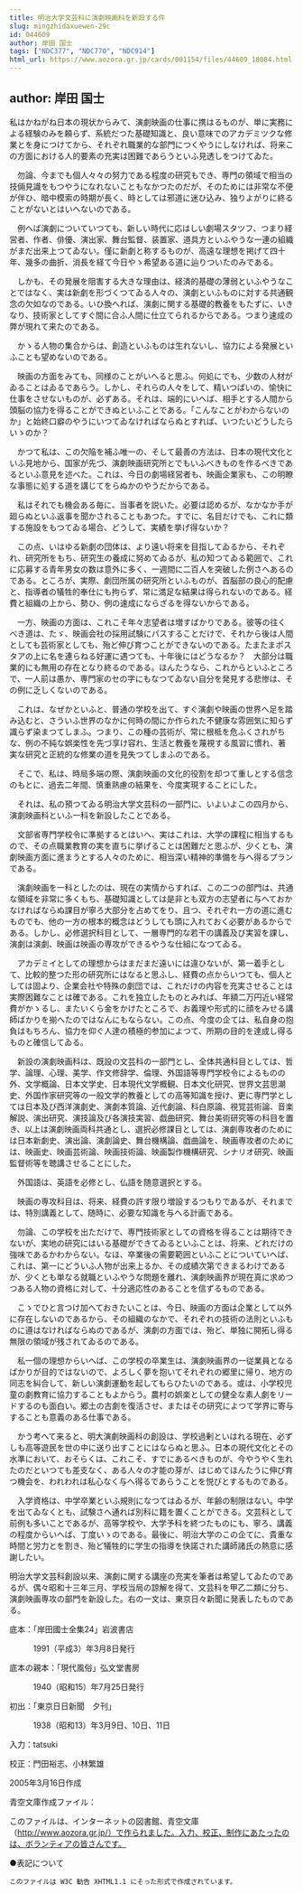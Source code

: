 ```yaml
---
title: 明治大学文芸科に演劇映画科を新設する件
slug: mingzhidaxuewen-29c
id: 044609
author: 岸田 国士
tags: ["NDC377", "NDC770", "NDC914"]
html_url: https://www.aozora.gr.jp/cards/001154/files/44609_18084.html
---
```


## author: 岸田 国士

私はかねがね日本の現状からみて、演劇映画の仕事に携はるものが、単に実務による経験のみを頼らず、系統だつた基礎知識と、良い意味でのアカデミツクな修業とを身につけてから、それぞれ職業的な部門につくやうにしなければ、将来この方面における人的要素の充実は困難であらうといふ見透しをつけてゐた。

　勿論、今までも個人々々の努力である程度の研究もでき、専門の領域で相当の技倆見識をもつやうになれないこともなかつたのだが、そのためには非常な不便が伴ひ、暗中模索の時期が長く、時としては邪道に迷ひ込み、独りよがりに終ることがないとはいへないのである。

　例へば演劇についていつても、新しい時代に応はしい劇場スタツフ、つまり経営者、作者、俳優、演出家、舞台監督、装置家、道具方といふやうな一連の組織がまだ出来上つてゐない。僅に新劇と称するものが、高遠な理想を掲げて四十年、幾多の曲折、消長を経て今日やゝ希望ある道に辿りついたのみである。

　しかも、その発展を阻害する大きな理由は、経済的基礎の薄弱といふやうなことではなく、実は新劇を形づくつてゐる人々の、演劇といふものに対する共通観念の欠如なのである。いひ換へれば、演劇に関する基礎的教養をもたずに、いきなり、技術家としてすぐ間に合ふ人間に仕立てられるからである。つまり速成の弊が現れて来たのである。

　かゝる人物の集合からは、創造といふものは生れないし、協力による発展といふことも望めないのである。

　映画の方面をみても、同様のことがいへると思ふ。何処にでも、少数の人材がゐることはゐるであらう。しかし、それらの人々をして、精いつぱいの、愉快に仕事をさせないものが、必ずある。それは、端的にいへば、相手とする人間から頭脳の協力を得ることができぬといふことである。「こんなことがわからないのか」と始終口癖のやうにいつてゐなければならぬとすれば、いつたいどうしたらいゝのか？

　かつて私は、この欠陥を補ふ唯一の、そして最善の方法は、日本の現代文化といふ見地から、国家が先づ、演劇映画研究所とでもいふべきものを作るべきであるといふ意見を述べた。これは、今日の劇場経営者も、映画企業家も、この明瞭な事態に処する道を講じてをらぬかのやうだからである。

　私はそれでも機会ある毎に、当事者を説いた。必要は認めるが、なかなか手が廻らぬといふ返事を聞かされることもあつた。すでに、名目だけでも、これに類する施設をもつてゐる場合、どうして、実績を挙げ得ないか？

　この点、いはゆる新劇の団体は、より遠い将来を目指してゐるから、それぞれ、研究所をもち、研究生の養成に努めてゐるが、私の知つてゐる範囲で、これに応募する青年男女の数は意外に多く、一週間に二百人を突破した例さへあるのである。ところが、実際、劇団所属の研究所といふものが、首脳部の良心的配慮と、指導者の犠牲的奉仕にも拘らず、常に満足な結果は得られないのである。経費と組織の上から、勢ひ、例の速成にならざるを得ないからである。



　一方、映画の方面は、これこそ年々志望者は増すばかりである。彼等の往くべき道は、たゞ、映画会社の採用試験にパスすることだけで、それから後は人間としても芸術家としても、殆ど伸び育つことができないのである。たまたまポスタアの上に名を連らねる好運に遇つても、十年後にはどうなるか？　大部分は職業的にも無用の存在となり終るのである。ほんたうなら、これからといふところで、一人前は愚か、専門家のセの字にもなつてゐない自分を発見する悲惨は、その例に乏しくないのである。

　これは、なぜかといふと、普通の学校を出て、すぐ演劇や映画の世界へ足を踏み込むと、さういふ世界のなかに何時の間にか作られた不健康な雰囲気に知らず識らず染まつてしまふ。つまり、この種の芸術が、常に根柢を危ふくされがちな、例の不純な娯楽性を先づ享け容れ、生活と教養を蔑視する風習に慣れ、著実な研究と正統的な修業の道を見失つてしまふのである。

　そこで、私は、時局多端の際、演劇映画の文化的役割を却つて重しとする信念のもとに、過去二年間、慎重熟慮の結果を、今度実現することにした。

　それは、私の預つてゐる明治大学文芸科の一部門に、いよいよこの四月から、演劇映画科といふ一科を新設したことである。

　文部省専門学校令に準拠するとはいへ、実はこれは、大学の課程に相当するもので、その点職業教育の実を直ちに挙げることは困難だと思ふが、少くとも、演劇映画方面に進まうとする人々のために、相当深い精神的準備を与へ得るプランである。

　演劇映画を一科としたのは、現在の実情からすれば、この二つの部門は、共通な領域を非常に多くもち、基礎知識としては是非とも双方の志望者に与へておかなければならぬ課目が寧ろ大部分を占めてをり、且つ、それぞれ一方の道に進むものでも、他の一方の根本的概念はどうしても頭に入れておく必要があるからである。しかし、必修選択科目として、一層専門的な若干の講義及び実習を課し、演劇は演劇、映画は映画の専攻ができるやうな仕組になつてゐる。

　アカデミイとしての理想からはまだまだ遠いには違ひないが、第一着手として、比較的整つた形の研究所にはなると思ふし、経費の点からいつても、個人としては固より、企業会社や特殊の劇団では、これだけの内容を充実させることは実際困難なことは確である。これを独立したものとみれば、年額二万円近い経常費がかゝるし、またいくら金をかけたところで、お義理や形式的に顔をみせる講師ばかりを揃へたのではなんにもならない。この点、今度の企ては、私自身の抱負はもちろん、協力を仰ぐ人達の積極的参加によつて、所期の目的を達成し得るものと確信してゐる。



　新設の演劇映画科は、既設の文芸科の一部門とし、全体共通科目としては、哲学、論理、心理、美学、作文修辞学、倫理、外国語等専門学校令によるものの外、文学概論、日本文学史、日本現代文学概観、日本文化研究、世界文芸思潮史、外国作家研究等の一般文学的教養としての高等知識を授け、更に専門学としては日本及び西洋演劇史、演劇本質論、近代劇論、科白原論、視覚芸術論、音楽解説、演出研究、演技論及び各演技実習、戯曲研究、舞台美術研究等の科目を置き、以上は演劇映画両科共通とし、選択必修課目としては、演劇専攻者のためには日本新劇史、演出論、演劇論史、舞台機構論、戯曲論を、映画専攻者のためには、映画史、映画芸術論、映画技術論、映画製作機構研究、シナリオ研究、映画監督術等を聴講させることにした。

　外国語は、英語を必修とし、仏語を随意選択とする。

　映画の専攻科目は、将来、経費の許す限り増設するつもりであるが、それまでは、特別講義として、随時に、必要な知識を与へる計画である。

　勿論、この学校を出ただけで、専門技術家としての資格を得ることは期待できないが、実地の研究にはいる基礎ができてゐるといふことは、将来、どれだけの強味であるかわからない。なほ、卒業後の需要範囲といふことについていへば、これは、第一にどういふ人物が出来上るか、その成績次第できまるわけであるが、少くとも単なる就職といふやうな問題を離れ、演劇映画界が現在真に求めつつある人物の資格に対して、十分適応性のあることを信ずるものである。

　こゝでひと言つけ加へておきたいことは、今日、映画の方面は企業として以外に存在しないのであるから、その組織のなかで、それぞれの技術の法則といふものに遵はなければならぬのであるが、演劇の方面では、殆ど、単独に開拓し得る無限の領域が残されてゐるのである。

　私一個の理想からいへば、この学校の卒業生は、演劇映画界の一従業員となるばかりが目的ではないので、よろしく夢を抱いてそれぞれの郷里に帰り、地方の同志を糾合して、新しい演劇運動を起してもらひたいのである。或は、小学校児童の劇教育に協力することもよからう。農村の娯楽としての健全な素人劇をリードするのも面白い。郷土の古劇を復活させ、またはその研究によつて学界に寄与することも意義のある仕事である。

　かう考へて来ると、明大演劇映画科の創設は、学校過剰といはれる現在、必ずしも高等遊民を世の中に送り出すことにはならぬと思ふ。日本の現代文化とその水準において、おそらくは、これこそ、すでにあるべきものが、今やうやく生れたのだといつても差支なく、ある人々の才能の芽が、はじめてほんたうに伸び育つ機会を、われわれは私心なく与へ得るであらうことを悦びとするものである。

　入学資格は、中学卒業といふ規則になつてはゐるが、年齢の制限はない。中学を出てゐなくとも、試験さへ通れば別科に籍を置くことができる。文芸科として前例も多いことであるが、高等学校や、大学予科を終つたものにも、寧ろ、講義の程度からいへば、丁度いゝのである。最後に、明治大学のこの企てに、貴重な時間と労力とを割き、殆ど犠牲的に学生の指導を快諾された講師諸氏の熱意に感謝したい。




明治大学文芸科創設以来、演劇に関する講座の充実を筆者は希望してゐたのであるが、偶々昭和十三年三月、学校当局の諒解を得て、文芸科を甲乙二類に分ち、演劇映画専攻の部門を新設した。右の一文は、東京日々新聞に発表したものである。















底本：「岸田國士全集24」岩波書店


　　　1991（平成3）年3月8日発行

底本の親本：「現代風俗」弘文堂書房

　　　1940（昭和15）年7月25日発行

初出：「東京日日新聞　夕刊」

　　　1938（昭和13）年3月9日、10日、11日

入力：tatsuki

校正：門田裕志、小林繁雄

2005年3月16日作成

青空文庫作成ファイル：

このファイルは、インターネットの図書館、青空文庫（http://www.aozora.gr.jp/）で作られました。入力、校正、制作にあたったのは、ボランティアの皆さんです。











●表記について


	このファイルは W3C 勧告 XHTML1.1 にそった形式で作成されています。